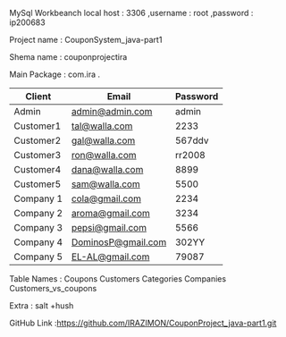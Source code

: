 MySql Workbeanch local host :  3306  ,username : root ,password : ip200683

Project name : CouponSystem_java-part1

Shema name : couponprojectira

Main Package : com.ira .

| Client| Email | Password |
| ------ | ------ | ------ |
| Admin | admin@admin.com | admin |
| Customer1 |  tal@walla.com | 2233 |
| Customer2 |  gal@walla.com |567ddv|
| Customer3 |  ron@walla.com |rr2008 |
| Customer4 |  dana@walla.com |8899 |
| Customer5 |  sam@walla.com| 5500 |
| Company 1 |  cola@gmail.com | 2234|
| Company 2 | aroma@gmail.com | 3234 |
| Company 3 | pepsi@gmail.com |5566 | |
| Company 4  | DominosP@gmail.com | 302YY|
| Company 5  |  EL-AL@gmail.com| 79087 |


Table Names : Coupons Customers Categories Companies Customers_vs_coupons

Extra :  salt +hush

GitHub Link :https://github.com/IRAZIMON/CouponProject_java-part1.git
